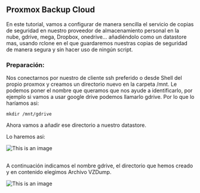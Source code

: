 ## Proxmox Backup Cloud

En este tutorial, vamos a configurar de manera sencilla el servicio de copias de seguridad en nuestro proveedor de almacenamiento personal en la nube, gdrive, mega, Dropbox, onedrive… añadiéndolo como un datastore mas, usando rclone en el que guardaremos nuestras copias de seguridad de manera segura y sin hacer uso de ningún script.

### Preparación:

Nos conectarnos por nuestro de cliente ssh preferido o desde Shell del propio proxmox y creamos un directorio nuevo en la carpeta /mnt. Le podemos poner el nombre que queramos que nos ayude a identificarlo, por ejemplo si vamos a usar google drive podemos llamarlo gdrive. Por lo que lo haríamos asi:

```
mkdir /mnt/gdrive
```

Ahora vamos a añadir ese directorio a nuestro datastore.

Lo haremos asi:

![This is an image](https://github.com/proxmology/manuales/blob/main/Proxmox%20Backup%20Cloud/imagen1.png)

##

A continuación indicamos el nombre gdrive, el directorio que hemos creado y en contenido elegimos Archivo VZDump.

![This is an image](https://github.com/proxmology/manuales/blob/main/Proxmox%20Backup%20Cloud/imagen2.png)

